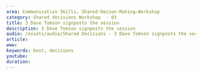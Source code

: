 ```yaml
---
area: Communication Skills, Shared-Decion-Making-Workshop
category: Shared decisions Workshop  - 03
title: 3 Dave Tomson signposts the session
description: 3 Dave Tomson signposts the session
audio: /assets/audio/Shared Decisions - 3 Dave Tomson signposts the session - MQ.mp3
article: 
www: 
keywords: best, decisions
youtube: 
duration: 
--- 
```

